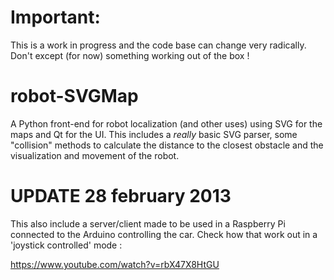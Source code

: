 Important:
==========

This is a work in progress and the code base can change very radically. Don't except (for now) something working out of the box  !

robot-SVGMap
============

A Python front-end for robot localization (and other uses) using SVG for the maps and Qt for the UI.
This includes a *really* basic SVG parser, some "collision" methods to calculate the distance to the closest obstacle and the visualization and movement of the robot.

UPDATE 28 february 2013
=======================

This also include a server/client made to be used in a Raspberry Pi connected to the Arduino controlling the car. Check how that work out in a 'joystick controlled' mode :

https://www.youtube.com/watch?v=rbX47X8HtGU